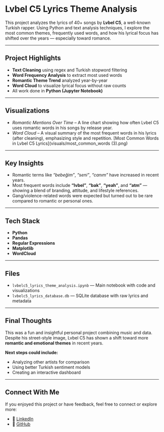 # Lvbel C5 Lyrics Theme Analysis

  This project analyzes the lyrics of 40+ songs by **Lvbel C5**, a well-known Turkish rapper. Using Python and text analysis techniques, I explore the most common themes, frequently used words, and how his lyrical focus has shifted over the years — especially toward romance.

---

## Project Highlights

- **Text Cleaning** using regex and Turkish stopword filtering  
- **Word Frequency Analysis** to extract most used words  
- **Romantic Theme Trend** analyzed year-by-year  
- **Word Cloud** to visualize lyrical focus without raw counts  
- All work done in **Python (Jupyter Notebook)**

---

## Visualizations

- *Romantic Mentions Over Time* – A line chart showing how often Lvbel C5 uses romantic words in his songs by release year.
- *Word Cloud* – A visual summary of the most frequent words in his lyrics (after cleaning), emphasizing style and repetition.
[Most Common Words in Lvbel C5 Lyrics](visuals/most_common_words (3).png)

---

## Key Insights

- Romantic terms like *“bebeğim”*, *“seni”*, *“canım”* have increased in recent years.
- Most frequent words include **“lvbel”**, **“bak”**, **“yeah”**, and **“atm”** — showing a blend of branding, attitude, and lifestyle references.
- Gang/violence-related words were expected but turned out to be rare compared to romantic or personal ones.

---

## Tech Stack

- **Python**  
- **Pandas**  
- **Regular Expressions**  
- **Matplotlib**  
- **WordCloud**

---

## Files

- `lvbelc5_lyrics_theme_analysis.ipynb` — Main notebook with code and visualizations  
- `lvbelc5_lyrics_database.db` — SQLite database with raw lyrics and metadata

---

## Final Thoughts

This was a fun and insightful personal project combining music and data. Despite his street-style image, Lvbel C5 has shown a shift toward more **romantic and emotional themes** in recent years.

**Next steps could include:**
- Analyzing other artists for comparison  
- Using better Turkish sentiment models  
- Creating an interactive dashboard

---

## Connect With Me

If you enjoyed this project or have feedback, feel free to connect or explore more:

- 💼 [LinkedIn](https://www.linkedin.com/in/kutay-demir/)
- 🐙 [GitHub](https://github.com/kutaydemir462)

